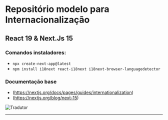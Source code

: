 # Repositório modelo para Internacionalização
## React 19 & Next.Js 15

### Comandos instaladores:
- `npx create-next-app@latest`
- `npm install i18next react-i18next i18next-browser-languagedetector`

### Documentação base
- (https://nextjs.org/docs/pages/guides/internationalization)
- (https://nextjs.org/blog/next-15)

![Tradutor](/tradutor.png)

<hr/>